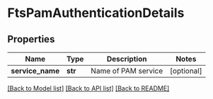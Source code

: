 # FtsPamAuthenticationDetails

## Properties
Name | Type | Description | Notes
------------ | ------------- | ------------- | -------------
**service_name** | **str** | Name of PAM service | [optional] 

[[Back to Model list]](../README.md#documentation-for-models) [[Back to API list]](../README.md#documentation-for-api-endpoints) [[Back to README]](../README.md)

